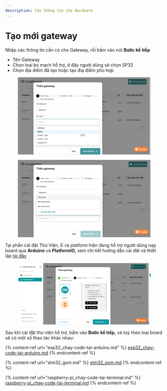 ```yaml
---
description: Tạo thông tin cho Hardware
---
```


# Tạo mới gateway

Nhập các thông tin cần có cho Gateway, rồi bấm vào nút **Bước kế tiếp**

* Tên Gateway
* Chọn loại bo mạch hỗ trợ, ở đây người dùng sẽ chọn SP32
* Chọn địa điểm đã tạo hoặc tạo điạ điểm phù hợp

<div>

<figure><img src="../../../.gitbook/assets/Screen Shot 2022-12-29 at 15.07.04.png" alt=""><figcaption></figcaption></figure>

 

<figure><img src="../../../.gitbook/assets/Screen Shot 2022-12-29 at 14.53.02.png" alt=""><figcaption></figcaption></figure>

</div>

Tại phần cài đặt Thư Viện, E-ra platform hiện đang hỗ trợ người dùng nạp board qua **Arduino** và **PlatformIO**, xem chi tiết hướng dẫn cài đăt và thiết lập [tại đây](https://era-open-iot-platform.gitbook.io/documentation/huong-dan-su-dung/chuan-bi-firmware/esp32-stm32-esp-8266)

<figure><img src="../../../.gitbook/assets/Screen Shot 2022-12-29 at 15.19.42.png" alt=""><figcaption></figcaption></figure>

Sau khi cài đặt thư viện hỗ trợ, bấm vào **Bước kế tiếp,** và tuỳ theo loại board sẽ có một số thao tác khác nhau:

{% content-ref url="esp32_chay-code-tai-arduino.md" %}
[esp32\_chay-code-tai-arduino.md](esp32\_chay-code-tai-arduino.md)
{% endcontent-ref %}

{% content-ref url="stm32_gsm.md" %}
[stm32\_gsm.md](stm32\_gsm.md)
{% endcontent-ref %}

{% content-ref url="raspberry-pi_chay-code-tai-terminal.md" %}
[raspberry-pi\_chay-code-tai-terminal.md](raspberry-pi\_chay-code-tai-terminal.md)
{% endcontent-ref %}
